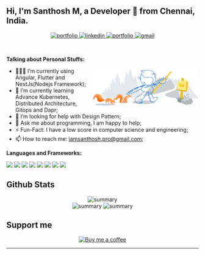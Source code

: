 <!-- Your title -->
## Hi, I'm Santhosh M, a Developer 🚀 from Chennai, India.

<!-- Your badges
You can use the website to generate badges: https://shields.io/
-->
<div align="center">
<a href="https://santhosh-pro.github.io">
<img src="https://img.shields.io/badge/check%20out%20my%20Portfolio-042549?style=for-the-badge&logo=moleculer&logoColor=white" alt="portfolio" />
</a>

<a href="https://www.linkedin.com/in/santhosh-pro/">
<img src="https://img.shields.io/badge/visit%20my%20Linkedin-0A66C2?style=for-the-badge&logo=linkedin&logoColor=white" alt="linkedin" />
</a>

<a href="https://www.upwork.com/freelancers/~017cd41b09fd764257">
<img src="https://img.shields.io/badge/UpWork-6FDA44?style=for-the-badge&logo=Upwork&logoColor=white" alt="portfolio" />
</a>

<a href="mailto:iamsanthosh.pro@gmail.com">
<img src="https://img.shields.io/badge/email%20me-EA4335?style=for-the-badge&logo=gmail&logoColor=white" alt="gmail" />
</a>
</div>

&nbsp;

<!-- Talking about you -->
**Talking about Personal Stuffs:**

<!-- Any image aligned to the right. Beware the width -->
<img width="55%" align="right" alt="Github" src="https://raw.githubusercontent.com/santhosh-pro/santhosh-pro/bb9e5ab83dbe81fbeb522373bc9e43441694d3ad/git-header.svg" />

- 👨🏽‍💻 I’m currently using Angular, Flutter and NestJs(Nodejs Framework);
- 🌱 I’m currently learning Advance Kubernetes, Distributed Architecture, Gitops and Dapr; 
- 🤔 I’m looking for help with Design Pattern;
- 💬 Ask me about programming, I am happy to help;
- ⚡️ Fun-Fact: I have a low score in computer science and engineering;
- 📫 How to reach me: iamsanthosh.pro@gmail.com;

**Languages and Frameworks:** 

<p>
  <img width="10%" src="https://img.shields.io/badge/nestjs-E0234E?style=for-the-badge&logo=nestjs&logoColor=white">
  <img width="10%" src="https://img.shields.io/badge/Prisma-3982CE?style=for-the-badge&logo=Prisma&logoColor=white">
 <img width="10%" src="https://img.shields.io/badge/Angular-DD0031?style=for-the-badge&logo=angular&logoColor=white">
 <img width="10%" src="https://img.shields.io/badge/TypeScript-007ACC?style=for-the-badge&logo=typescript&logoColor=white">
 <img width="10%" src="https://img.shields.io/badge/Tailwind_CSS-38B2AC?style=for-the-badge&logo=tailwind-css&logoColor=white">
 <img width="10%" src="https://img.shields.io/badge/Flutter-%2302569B.svg?style=for-the-badge&logo=Flutter&logoColor=white">
<img width="10%" src="https://img.shields.io/badge/kubernetes-326ce5.svg?&style=for-the-badge&logo=kubernetes&logoColor=whit">
<img width="10%" src="https://img.shields.io/badge/Docker-2CA5E0?style=for-the-badge&logo=docker&logoColor=white">
</p>


## Github Stats
<div align=center>
<img src="https://github-profile-summary-cards.vercel.app/api/cards/profile-details?username=santhosh-pro&theme=vue" alt="summary" />
</div>

<div align=center>
<img src="https://github-profile-trophy.vercel.app/?username=santhosh-pro" alt="summary" />
  <img src="https://github-readme-stats.vercel.app/api/top-langs/?username=santhosh-pro" alt="summary" />
  </div>

## Support me
<!-- Your support, if you have it 
I created these images, feel free to use them.
-->
<p align="center">
  <a href="https://www.buymeacoffee.com/iamsanthosh.pro" target="_blank">
      <img width="18%" alt="Buy me a coffee" src="https://www.vectorlogo.zone/logos/buymeacoffee/buymeacoffee-official.svg"/>
  </a>
</p>

---

